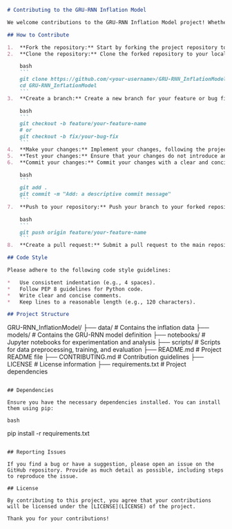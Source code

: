```markdown
# Contributing to the GRU-RNN Inflation Model

We welcome contributions to the GRU-RNN Inflation Model project! Whether you're fixing a bug, adding a new feature, or improving the documentation, your help is greatly appreciated.

## How to Contribute

1.  **Fork the repository:** Start by forking the project repository to your own GitHub account.
2.  **Clone the repository:** Clone the forked repository to your local machine.

    bash
    ```
    git clone https://github.com/<your-username>/GRU-RNN_InflationModel.git
    cd GRU-RNN_InflationModel
    ```
3.  **Create a branch:** Create a new branch for your feature or bug fix.

    bash
    ```
    git checkout -b feature/your-feature-name
    # or
    git checkout -b fix/your-bug-fix
    ```
4.  **Make your changes:** Implement your changes, following the project's coding conventions and style guidelines.
5.  **Test your changes:** Ensure that your changes do not introduce any new issues and that all existing tests pass. Add new tests if necessary.
6.  **Commit your changes:** Commit your changes with a clear and concise commit message.

    bash
    ```
    git add .
    git commit -m "Add: a descriptive commit message"
    ```
7.  **Push to your repository:** Push your branch to your forked repository.

    bash
    ```
    git push origin feature/your-feature-name
    ```
8.  **Create a pull request:** Submit a pull request to the main repository, explaining your changes and their purpose.

## Code Style

Please adhere to the following code style guidelines:

*   Use consistent indentation (e.g., 4 spaces).
*   Follow PEP 8 guidelines for Python code.
*   Write clear and concise comments.
*   Keep lines to a reasonable length (e.g., 120 characters).

## Project Structure

```
GRU-RNN_InflationModel/
├── data/                  # Contains the inflation data
├── models/                # Contains the GRU-RNN model definition
├── notebooks/             # Jupyter notebooks for experimentation and analysis
├── scripts/               # Scripts for data preprocessing, training, and evaluation
├── README.md              # Project README file
├── CONTRIBUTING.md        # Contribution guidelines
├── LICENSE                # License information
├── requirements.txt      # Project dependencies
```

## Dependencies

Ensure you have the necessary dependencies installed. You can install them using pip:

bash
```
pip install -r requirements.txt
```

## Reporting Issues

If you find a bug or have a suggestion, please open an issue on the GitHub repository. Provide as much detail as possible, including steps to reproduce the issue.

## License

By contributing to this project, you agree that your contributions will be licensed under the [LICENSE](LICENSE) of the project.

Thank you for your contributions!
```